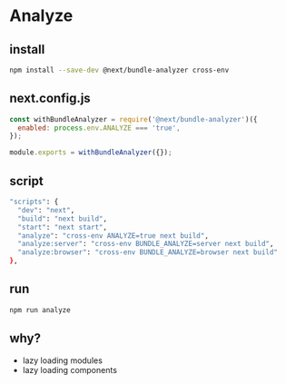 # Analyze

## install

```bash
npm install --save-dev @next/bundle-analyzer cross-env
```

## next.config.js

```js
const withBundleAnalyzer = require('@next/bundle-analyzer')({
  enabled: process.env.ANALYZE === 'true',
});

module.exports = withBundleAnalyzer({});
```

## script

```bash
"scripts": {
  "dev": "next",
  "build": "next build",
  "start": "next start",
  "analyze": "cross-env ANALYZE=true next build",
  "analyze:server": "cross-env BUNDLE_ANALYZE=server next build",
  "analyze:browser": "cross-env BUNDLE_ANALYZE=browser next build"
},
```

## run

```bash
npm run analyze
```

## why?

- lazy loading modules
- lazy loading components
